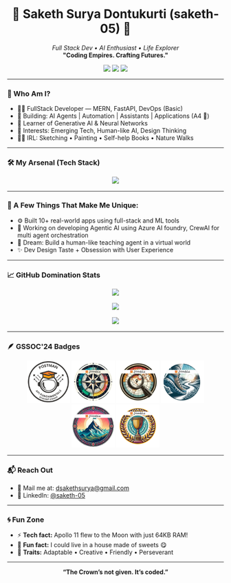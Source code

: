 <h1 align="center">🚀 Saketh Surya Dontukurti (saketh-05) 👑</h1>
<p align="center">
  <em>Full Stack Dev • AI Enthusiast • Life Explorer</em><br>
  <b>"Coding Empires. Crafting Futures."</b>
</p>

<p align="center">
  <a href="https://github.com/saketh-05"><img src="https://img.shields.io/github/followers/saketh-05?style=social" /></a>
  <a href="https://github.com/saketh-05/saketh-05"><img src="https://img.shields.io/github/stars/saketh-05/saketh-05?style=social" /></a>
  <a href="https://twitter.com/intent/tweet?text=Check%20out%20this%20awesome%20GitHub%20profile%20by%20@Saketh_05!&url=https://github.com/saketh-05"><img src="https://img.shields.io/twitter/url?label=Share&style=social&url=https%3A%2F%2Fgithub.com%2Fsaketh-05" /></a>
</p>

---

### 🧠 Who Am I?

- 🧑‍💻 FullStack Developer — MERN, FastAPI, DevOps (Basic)
- 🤖 Building: AI Agents | Automation | Assistants | Applications (A4 🚀)
- 🧬 Learner of Generative AI & Neural Networks
- 🧠 Interests: Emerging Tech, Human-like AI, Design Thinking
- 🧘‍♂️ IRL: Sketching • Painting • Self-help Books • Nature Walks

---

### 🛠️ My Arsenal (Tech Stack)
<p align="center">
  <img src="https://skillicons.dev/icons?i=c,py,js,react,nodejs,express,fastapi,mongodb,postgres,git,docker,vscode,linux,aws" />
</p>

---

### 💎 A Few Things That Make Me Unique:

- ⚙️ Built 10+ real-world apps using full-stack and ML tools
- 🧠 Working on developing Agentic AI using Azure AI foundry, CrewAI for multi agent orchestration
- 🔭 Dream: Build a human-like teaching agent in a virtual world
- ✨ Dev Design Taste + Obsession with User Experience

---

### 📈 GitHub Domination Stats

<p align="center">
  <img src="https://github-readme-streak-stats.herokuapp.com?user=saketh-05&theme=tokyonight&hide_border=true" />
</p>

<p align="center">
  <img src="https://github-readme-stats.vercel.app/api?username=saketh-05&show_icons=true&theme=tokyonight&hide_border=true" />
</p>

<p align="center">
  <img src="https://github-readme-stats.vercel.app/api/top-langs/?username=saketh-05&layout=compact&theme=tokyonight&hide_border=true" />
</p>

---

### 🪶 GSSOC'24 Badges

<p align="center">
  <img src="https://raw.githubusercontent.com/girlscript/girlscript-gssoc-ext24/prod/public/badges/postman.png" width="100" />
  <img src="https://github.com/girlscript/girlscript-gssoc-ext24/blob/prod/public/badges/1.png" width="100" />
  <img src="https://github.com/girlscript/girlscript-gssoc-ext24/blob/prod/public/badges/2.png" width="100" />
  <img src="https://github.com/girlscript/girlscript-gssoc-ext24/blob/prod/public/badges/3.png" width="100" />
  <img src="https://github.com/girlscript/girlscript-gssoc-ext24/blob/prod/public/badges/4.png" width="100" />
  <img src="https://github.com/girlscript/girlscript-gssoc-ext24/blob/prod/public/badges/5.png" width="100" />
</p>

---

### 📬 Reach Out

- 📧 Mail me at: [dsakethsurya@gmail.com](mailto:dsakethsurya@gmail.com)
- 💼 LinkedIn: [@saketh-05](https://www.linkedin.com/in/saketh-05)

---

### 🌀 Fun Zone

- ⚡ **Tech fact:** Apollo 11 flew to the Moon with just 64KB RAM!
- 🍭 **Fun fact:** I could live in a house made of sweets 😋
- 💫 **Traits:** Adaptable • Creative • Friendly • Perseverant

---

<p align="center"><b>“The Crown’s not given. It’s coded.”</b></p>
